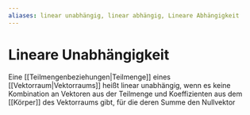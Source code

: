 ```yaml
---
aliases: linear unabhängig, linear abhängig, Lineare Abhängigkeit
---
```

# Lineare Unabhängigkeit
Eine [[Teilmengenbeziehungen|Teilmenge]] eines [[Vektorraum|Vektorraums]] heißt linear unabhängig, wenn es keine Kombination an Vektoren aus der Teilmenge und Koeffizienten aus dem [[Körper]] des Vektorraums gibt, für die deren Summe den Nullvektor 